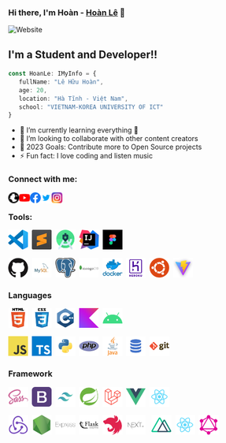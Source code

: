 ### Hi there, I'm Hoàn - [Hoàn Lê][website] 👋 

![Website](https://readme-typing-svg.herokuapp.com/?width=800&lines=Student%20at%20%20Viet%20-%20Korea%20University%20of%20Information%20Communication%20Technology;%20Fullstack%20Web%20application%20developer,%20Mobile%20application%20developer)

## I'm a Student and Developer!!

```typescript
const HoanLe: IMyInfo = {
   fullName: "Lê Hữu Hoàn",
   age: 20,
   location: "Hà Tĩnh - Việt Nam",
   school: "VIETNAM-KOREA UNIVERSITY OF ICT"
}
```

- 🌱 I’m currently learning everything 🤣
- 👯 I’m looking to collaborate with other content creators
- 🥅 2023 Goals: Contribute more to Open Source projects
- ⚡ Fun fact: I love coding and listen music 

### Connect with me:

[<img align="left" alt="Hoanle.tk" width="22px" src="https://raw.githubusercontent.com/iconic/open-iconic/master/svg/globe.svg" />][website]
[<img align="left" alt="Hoàn Lê | YouTube" width="22px" src="https://github.com/github/explore/blob/main/topics/youtube/youtube.png" />][youtube]
[<img align="left" alt="Hoàn Lê | LinkedIn" width="22px" src="https://github.com/github/explore/blob/main/topics/facebook/facebook.png" />][facebook]
[<img align="left" alt="Hoàn Lê | Twitter" width="22px" src="https://github.com/github/explore/blob/main/topics/twitter/twitter.png" />][twitter]
[<img align="left" alt="Hoàn Lê | Instagram" width="22px" src="https://github.com/github/explore/blob/main/topics/instagram/instagram.png" />][instagram]

<br />

### Tools:

<img  alt="Visual Studio" width="40px" src="https://raw.githubusercontent.com/github/explore/80688e429a7d4ef2fca1e82350fe8e3517d3494d/topics/visual-studio-code/visual-studio-code.png" >&nbsp;&nbsp;<img  alt="Sublime text" width="40px" src="https://raw.githubusercontent.com/github/explore/80688e429a7d4ef2fca1e82350fe8e3517d3494d/topics/sublime-text/sublime-text.png" >&nbsp;&nbsp;<img  alt="Android Studio" width="40px" src="https://github.com/github/explore/blob/main/topics/android-studio/android-studio.png" >&nbsp;&nbsp;<img  alt="intelLJ" width="40px" src="https://github.com/github/explore/blob/main/topics/intellij-idea/intellij-idea.png" >&nbsp;&nbsp;<img  alt="Figma" width="40px" src="https://github.com/github/explore/blob/main/topics/figma/figma.png" >&nbsp;&nbsp;


<img  alt="GitHub" width="40px" src="https://raw.githubusercontent.com/github/explore/78df643247d429f6cc873026c0622819ad797942/topics/github/github.png" >&nbsp;&nbsp;<img  alt="MySQL" width="40px" src="https://github.com/github/explore/blob/main/topics/mysql/mysql.png" >&nbsp;&nbsp;<img  alt="" width="40px" src="https://github.com/github/explore/blob/main/topics/postgresql/postgresql.png" >&nbsp;&nbsp;<img  alt="" width="40px" src="https://github.com/github/explore/blob/main/topics/mongodb/mongodb.png" >&nbsp;&nbsp;<img  alt="Docker" width="40px" src="https://github.com/github/explore/blob/main/topics/docker/docker.png" >&nbsp;&nbsp;<img  alt="Heroku" width="40px" src="https://github.com/github/explore/blob/main/topics/heroku/heroku.png" >&nbsp;&nbsp;<img  alt="Heroku" width="40px" src="https://github.com/github/explore/blob/main/topics/ubuntu/ubuntu.png" >&nbsp;&nbsp;<img  alt="Vite" width="40px" src="https://github.com/github/explore/blob/main/topics/vite/vite.png" >&nbsp;&nbsp;
<br />

### Languages

<img  alt="HTML5" width="40px" src="https://raw.githubusercontent.com/github/explore/80688e429a7d4ef2fca1e82350fe8e3517d3494d/topics/html/html.png" >&nbsp;&nbsp;<img  alt="CSS3" width="40px" src="https://raw.githubusercontent.com/github/explore/80688e429a7d4ef2fca1e82350fe8e3517d3494d/topics/css/css.png" >&nbsp;&nbsp;<img  alt="HTML5" width="40px" src="https://raw.githubusercontent.com/github/explore/80688e429a7d4ef2fca1e82350fe8e3517d3494d/topics/cpp/cpp.png" >&nbsp;&nbsp;<img  alt="Kotlin" width="40px" src="https://raw.githubusercontent.com/github/explore/80688e429a7d4ef2fca1e82350fe8e3517d3494d/topics/kotlin/kotlin.png" >&nbsp;&nbsp;<img  alt="Android" width="40px" src="https://github.com/github/explore/blob/main/topics/android/android.png" >&nbsp;&nbsp;


<img  alt="JavaScript" width="40px" src="https://raw.githubusercontent.com/github/explore/80688e429a7d4ef2fca1e82350fe8e3517d3494d/topics/javascript/javascript.png" >&nbsp;&nbsp;<img  alt="" width="40px" src="https://github.com/github/explore/blob/main/topics/typescript/typescript.png" >&nbsp;&nbsp;<img  alt="Py thon" width="40px" src="https://raw.githubusercontent.com/github/explore/80688e429a7d4ef2fca1e82350fe8e3517d3494d/topics/python/python.png" >&nbsp;&nbsp;<img  alt="PHP" width="40px" src="https://raw.githubusercontent.com/github/explore/80688e429a7d4ef2fca1e82350fe8e3517d3494d/topics/php/php.png" >&nbsp;&nbsp;<img  alt="Java" width="40px" src="https://github.com/github/explore/blob/main/topics/java/java.png" >&nbsp;&nbsp;<img  alt="SQL" width="40px" src="https://raw.githubusercontent.com/github/explore/80688e429a7d4ef2fca1e82350fe8e3517d3494d/topics/sql/sql.png" >&nbsp;&nbsp;<img  alt="Git" width="40px" src="https://raw.githubusercontent.com/github/explore/80688e429a7d4ef2fca1e82350fe8e3517d3494d/topics/git/git.png" >&nbsp;&nbsp;
<br />

### Framework

<img  alt="Sass" width="40px" src="https://github.com/github/explore/blob/main/topics/sass/sass.png" >&nbsp;&nbsp;<img  alt="Bootstrap" width="40px" src="https://github.com/github/explore/blob/main/topics/bootstrap/bootstrap.png" >&nbsp;&nbsp;<img  alt="Sass" width="40px" src="https://github.com/github/explore/blob/main/topics/tailwind/tailwind.png" >&nbsp;&nbsp;<img  alt="Spring" width="40px" src="https://github.com/github/explore/blob/main/topics/spring-boot/spring-boot.png" >&nbsp;&nbsp;<img  alt="Laravel" width="40px" src="https://raw.githubusercontent.com/github/explore/80688e429a7d4ef2fca1e82350fe8e3517d3494d/topics/laravel/laravel.png" >&nbsp;&nbsp;<img  alt="VueJs" width="40px" src="https://raw.githubusercontent.com/github/explore/80688e429a7d4ef2fca1e82350fe8e3517d3494d/topics/vue/vue.png" >&nbsp;&nbsp;<img  alt="React" width="40px" src="https://raw.githubusercontent.com/github/explore/80688e429a7d4ef2fca1e82350fe8e3517d3494d/topics/react/react.png" >&nbsp;&nbsp;


<img  alt="Redux" width="40px" src="https://github.com/github/explore/blob/main/topics/redux/redux.png" >&nbsp;&nbsp;<img  alt="NodeJS" width="40px" src="https://github.com/github/explore/blob/main/topics/nodejs/nodejs.png" >&nbsp;&nbsp;<img  alt="" width="40px" src="https://github.com/github/explore/blob/main/topics/express/express.png" >&nbsp;&nbsp;<img  alt="Flask" width="40px" src="https://github.com/github/explore/blob/main/topics/flask/flask.png" >&nbsp;&nbsp;<img  alt="NestJs" width="40px" src="https://github.com/github/explore/blob/main/topics/nestjs/nestjs.png" >&nbsp;&nbsp;<img  alt="NextJs" width="40px" src="https://github.com/github/explore/blob/main/topics/nextjs/nextjs.png" >&nbsp;&nbsp;
<img  alt="Graphql" width="40px" src="https://github.com/github/explore/blob/main/topics/nuxt/nuxt.png" >&nbsp;&nbsp;<img  alt="React-native" width="40px" src="https://github.com/github/explore/blob/main/topics/react-native/react-native.png" >&nbsp;&nbsp;<img  alt="Graphql" width="40px" src="https://github.com/github/explore/blob/main/topics/graphql/graphql.png" >&nbsp;&nbsp;
<br>
<br>

[messenger]: https://www.facebook.com/messages/t/100036070716996
[website]: https://hoanle.tk
[twitter]: https://twitter.com/hoanlehuu396
[youtube]: https://www.youtube.com/channel/UCm3jjrj_lvfsMzZYhn2FoHg
[instagram]: https://www.instagram.com/hoanle.396/
[facebook]: https://facebook.com//hoanle396

